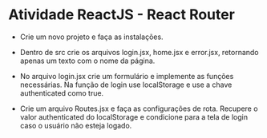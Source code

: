 # Atividade ReactJS - React Router

- Crie um novo projeto e faça as instalações.

- Dentro de src crie os arquivos login.jsx, home.jsx e error.jsx, retornando apenas um texto com o nome da página.

- No arquivo login.jsx crie um formulário e implemente as funções necessárias. Na função de login use localStorage e use a chave authenticated como true.

- Crie um arquivo Routes.jsx e faça as configurações de rota. Recupere o valor authenticated do localStorage e condicione para a tela de login caso o usuário não esteja logado.


